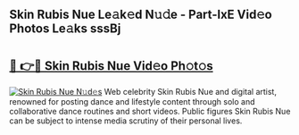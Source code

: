 ## Skin Rubis Nue Le𝚊k𝚎d N𝚞𝚍e - Part-lxE Vid𝚎o Photos Le𝚊ks sssBj

# <h2><a href="http://fb8p4wr.evod.top/?m=Skin+Rubis+Nue">🔗 👉🔴 Skin Rubis Nue Vid𝚎o Ph𝚘t𝚘s</a></h2>

[![Skin Rubis Nue N𝚞d𝚎s](https://i.imgur.com/8V9OHl7.gif)](http://fb8p4wr.evod.top/?m=Skin+Rubis+Nue)
Web celebrity Skin Rubis Nue and digital artist, renowned for posting dance and lifestyle content through solo and collaborative dance routines and short videos. Public figures Skin Rubis Nue can be subject to intense media scrutiny of their personal lives. 
